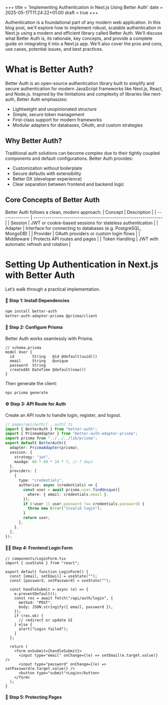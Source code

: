 +++
title = 'Implementing Authentication in Next.js Using Better Auth'
date = 2025-05-17T11:24:22+01:00
draft = true
+++

Authentication is a foundational part of any modern web application. In this blog post, we'll explore how to implement robust, scalable authentication in Next.js using a modern and efficient library called Better Auth. We'll discuss what Better Auth is, its rationale, key concepts, and provide a complete guide on integrating it into a Next.js app. We'll also cover the pros and cons, use cases, potential issues, and best practices.

# What is Better Auth?

Better Auth is an open-source authentication library built to simplify and secure authentication for modern JavaScript frameworks like Next.js, React, and Node.js. Inspired by the limitations and complexity of libraries like next-auth, Better Auth emphasizes:

- Lightweight and unopinionated structure
- Simple, secure token management
- First-class support for modern frameworks
- Modular adapters for databases, OAuth, and custom strategies

## Why Better Auth?

Traditional auth solutions can become complex due to their tightly coupled components and default configurations. Better Auth provides:

- Customization without boilerplate
- Secure defaults with extensibility
- Better DX (developer experience)
- Clear separation between frontend and backend logic

## Core Concepts of Better Auth

Better Auth follows a clean, modern approach:
| Concept | Description |
| -------------- | ---------------------------------------------------------------- |
| Session | JWT or cookie-based sessions for stateless authentication |
| Adapter | Interface for connecting to databases (e.g. PostgreSQL, MongoDB) |
| Provider | OAuth providers or custom login flows |
| Middleware | Protects API routes and pages |
| Token Handling | JWT with automatic refresh and rotation |

# Setting Up Authentication in Next.js with Better Auth

Let’s walk through a practical implementation.

#### 🧱 Step 1: Install Dependencies

```bash
npm install better-auth
better-auth-adapter-prisma @prisma/client
```

#### 🧰 Step 2: Configure Prisma

Better Auth works seamlessly with Prisma.

```prisma
// schema.prisma
model User {
  id        String   @id @default(uuid())
  email     String   @unique
  password  String
  createdAt DateTime @default(now())
}
```

Then generate the client:

```bash
npx prisma generate
```

#### ⚙️ Step 3: API Route for Auth

Create an API route to handle login, register, and logout.

```ts
// pages/api/auth/[...auth].ts
import { BetterAuth } from "better-auth";
import { PrismaAdapter } from "better-auth-adapter-prisma";
import prisma from "../../../lib/prisma";
export default BetterAuth({
  adapter: PrismaAdapter(prisma),
  session: {
    strategy: "jwt",
    maxAge: 60 * 60 * 24 * 7, // 7 days
  },
  providers: [
    {
      type: "credentials",
      authorize: async (credentials) => {
        const user = await prisma.user.findUnique({
          where: { email: credentials.email },
        });
        if (!user || user.password !== credentials.password) {
          throw new Error("Invalid login");
        }
        return user;
      },
    },
  ],
});
```

#### 🧑‍💻 Step 4: Frontend Login Form

```tsx
// components/LoginForm.tsx
import { useState } from "react";

export default function LoginForm() {
  const [email, setEmail] = useState("");
  const [password, setPassword] = useState("");

  const handleSubmit = async (e) => {
    e.preventDefault();
    const res = await fetch("/api/auth/login", {
      method: "POST",
      body: JSON.stringify({ email, password }),
    });
    if (res.ok) {
      // redirect or update UI
    } else {
      alert("Login failed");
    }
  };

  return (
    <form onSubmit={handleSubmit}>
      <input type="email" onChange={(e) => setEmail(e.target.value)} />
      <input type="password" onChange={(e) => setPassword(e.target.value)} />
      <button type="submit">Login</button>
    </form>
  );
}
```

#### 🔐 Step 5: Protecting Pages
